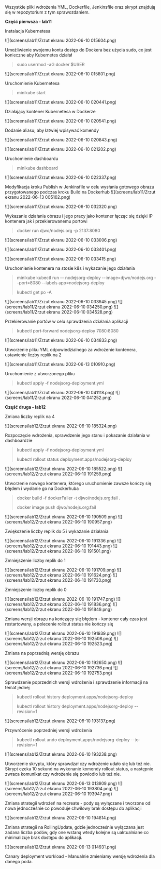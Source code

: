 Wszystkie pliki wdrożenia YML, Dockerfile, Jenkinsfile oraz skrypt znajdują się w repozytorium z tym sprawozdaniem.

**Część pierwsza - lab11**

Instalacja Kubernetesa

![](screens/lab11/Zrzut ekranu 2022-06-10 015604.png)

Umożliwienie swojemu kontu dostęp do Dockera bez użycia sudo, co jest konieczne aby Kubernetes działał

> sudo usermod -aG docker $USER

![](screens/lab11/Zrzut ekranu 2022-06-10 015801.png)

Uruchomienie Kubernetesa

> minikube start

![](screens/lab11/Zrzut ekranu 2022-06-10 020441.png)

Działający kontener Kubernetesa w Dockerze

![](screens/lab11/Zrzut ekranu 2022-06-10 020541.png)

Dodanie aliasu, aby łatwiej wpisywać komendy

![](screens/lab11/Zrzut ekranu 2022-06-10 020843.png)

![](screens/lab11/Zrzut ekranu 2022-06-10 021202.png)

Uruchomienie dashboardu

> minikube dashboard

![](screens/lab11/Zrzut ekranu 2022-06-10 022337.png)

Modyfikacja kroku Publish w Jenkinsfile w celu wysłania gotowego obrazu przygotowanego podczas kroku Build na Dockerhub
![](screens/lab11/Zrzut ekranu 2022-06-13 005102.png)

![](screens/lab11/Zrzut ekranu 2022-06-10 032320.png)

Wykazanie działania obrazu i jego pracy jako kontener łącząc się dzięki IP kontenera jak i przekierowanemu portowi

> docker run djwo/nodejs.org -p 2137:8080

![](screens/lab11/Zrzut ekranu 2022-06-10 033006.png)

![](screens/lab11/Zrzut ekranu 2022-06-10 033401.png)

![](screens/lab11/Zrzut ekranu 2022-06-10 033415.png)

Uruchomienie kontenera na stosie k8s i wykazanie jego działania

> minikube kubectl run -- nodejsorg-deploy --image=djwo/nodejs.org --port=8080 --labels app=nodejsorg-deploy
> 
> kubectl get po -A

![](screens/lab11/Zrzut ekranu 2022-06-10 033945.png)
![](screens/lab11/Zrzut ekranu 2022-06-10 034250.png)
![](screens/lab11/Zrzut ekranu 2022-06-10 034528.png)

Przekierowanie portów w celu sprawdzenia działania aplikacji

>kubectl port-forward nodejsorg-deploy 7080:8080 

![](screens/lab11/Zrzut ekranu 2022-06-10 034833.png)

Utworzenie pliku YML odpowiedzialnego za wdrożenie kontenera, ustawienie liczby replik na 2

![](screens/lab11/Zrzut ekranu 2022-06-13 010910.png)

Uruchomienie z utworzonego pliku

> kubectl apply -f nodejsorg-deployment.yml

![](screens/lab11/Zrzut ekranu 2022-06-10 041118.png)
![](screens/lab11/Zrzut ekranu 2022-06-10 041252.png)

**Część druga - lab12**

Zmiana liczby replik na 4

![](screens/lab12/Zrzut ekranu 2022-06-10 185324.png)

Rozpoczęcie wdrożenia, sprawdzenie jego stanu i pokazanie działania w dashboardzie

> kubectl apply -f nodejsorg-deployment.yml
> 
> kubectl rollout status deployment.apps/nodejsorg-deploy

![](screens/lab12/Zrzut ekranu 2022-06-10 185522.png)
![](screens/lab12/Zrzut ekranu 2022-06-10 191259.png)

Utworzenie nowego kontenera, którego uruchomienie zawsze kończy się błędem i wysłanie go na Dockerhuba

> docker build -f dockerFailer -t djwo/nodejs.org:fail .
> 
> docker image push djwo/nodejs.org:fail

![](screens/lab12/Zrzut ekranu 2022-06-10 190509.png)
![](screens/lab12/Zrzut ekranu 2022-06-10 190957.png)

Zwiększenie liczby replik do 5 i wykazanie działania

![](screens/lab12/Zrzut ekranu 2022-06-10 191336.png)
![](screens/lab12/Zrzut ekranu 2022-06-10 191443.png)
![](screens/lab12/Zrzut ekranu 2022-06-10 191501.png)

Zmniejszenie liczby replik do 1 

![](screens/lab12/Zrzut ekranu 2022-06-10 191709.png)
![](screens/lab12/Zrzut ekranu 2022-06-10 191624.png)
![](screens/lab12/Zrzut ekranu 2022-06-10 191730.png)

Zmniejszenie liczby replik do 0

![](screens/lab12/Zrzut ekranu 2022-06-10 191747.png)
![](screens/lab12/Zrzut ekranu 2022-06-10 191836.png)
![](screens/lab12/Zrzut ekranu 2022-06-10 191849.png)

Zmiana wersji obrazu na kończący się błędem - kontener cały czas jest restartowany, a polecenie rollout status nie kończy się

![](screens/lab12/Zrzut ekranu 2022-06-10 191939.png)
![](screens/lab12/Zrzut ekranu 2022-06-10 192508.png)
![](screens/lab12/Zrzut ekranu 2022-06-10 192523.png)

Zmiana na poprzednią wersję obrazu

![](screens/lab12/Zrzut ekranu 2022-06-10 192650.png)
![](screens/lab12/Zrzut ekranu 2022-06-10 192736.png)
![](screens/lab12/Zrzut ekranu 2022-06-10 192753.png)

Sprawdzenie poprzednich wersji wdrożenia i sprawdzenie informacji na temat jednej

> kubectl rollout history deployment.apps/nodejsorg-deploy
> 
> kubectl rollout history deployment.apps/nodejsorg-deploy --revision=1

![](screens/lab12/Zrzut ekranu 2022-06-10 193137.png)

Przywrócenie poprzedniej wersji wdrożenia 

> kubectl rollout undo deployment.apps/nodejsorg-deploy --to-revision=1

![](screens/lab12/Zrzut ekranu 2022-06-10 193238.png)

Utworzenie skryptu, który sprawdzał czy wdrożenie udało się lub też nie. Skrypt czeka 10 sekund na wykonanie komendy rollout status, a następnie zwraca komunikat czy wdrożenie się powiodło lub też nie.

![](screens/lab12/Zrzut ekranu 2022-06-13 013909.png)
![](screens/lab12/Zrzut ekranu 2022-06-10 193804.png)
![](screens/lab12/Zrzut ekranu 2022-06-10 193947.png)

Zmiana strategii wdrożeń na recreate - pody są wyłączane i tworzone od nowa jednocześnie co powoduje chwilowy brak dostępu do aplikacji

![](screens/lab12/Zrzut ekranu 2022-06-10 194814.png)

Zmiana strategii na RollingUpdate, gdzie jednocześnie wyłączana jest zadana liczba podów, gdy one wstaną wtedy kolejne są uaktualniane co minimalizuje brak dostępu do aplikacji.

![](screens/lab12/Zrzut ekranu 2022-06-13 014931.png)

Canary deployment workload - Manualnie zmieniamy wersję wdrożenia dla danego poda.